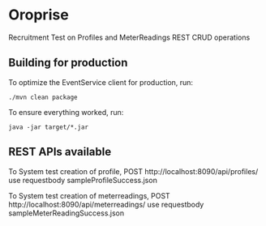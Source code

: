 # Oroprise

Recruitment Test on Profiles and MeterReadings REST CRUD operations

## Building for production

To optimize the EventService client for production, run:

    ./mvn clean package

To ensure everything worked, run:

    java -jar target/*.jar
    
    
## REST APIs available
To System test creation of profile,
POST http://localhost:8090/api/profiles/
use requestbody sampleProfileSuccess.json

To System test creation of meterreadings,
POST http://localhost:8090/api/meterreadings/
use requestbody sampleMeterReadingSuccess.json
